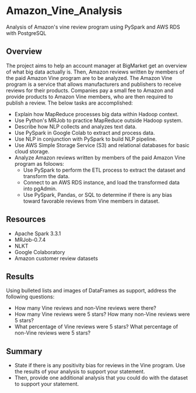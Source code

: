 # Amazon_Vine_Analysis

Analysis of Amazon's vine review program using PySpark and AWS RDS with PostgreSQL

## Overview

The project aims to help an account manager at BigMarket get an overview of what big data actually is. Then, Amazon reviews written by members of the paid Amazon Vine program are to be analyzed. The Amazon Vine program is a service that allows manufacturers and publishers to receive reviews for their products. Companies pay a small fee to Amazon and provide products to Amazon Vine members, who are then required to publish a review. The below tasks are accomplished:
- Explain how MapReduce processes big data within Hadoop context.
- Use Python's MRJob to practice MapReduce outside Hadoop system.
- Describe how NLP collects and analyzes text data. 
- Use PySpark in Google Colab to extract and process data.
- Use NLP in conjunction with PySpark to build NLP pipeline.
- Use AWS Simple Storage Service (S3) and relational databases for basic cloud storage.
- Analyze Amazon reviews written by members of the paid Amazon Vine program as foloows:
  - Use PySpark to perform the ETL process to extract the dataset and transform the data. 
  - Connect to an AWS RDS instance, and load the transformed data into pgAdmin.
  - Use PySpark, Pandas, or SQL to determine if there is any bias toward favorable reviews from Vine members in dataset.

## Resources

- Apache Spark 3.3.1
- MRJob-0.7.4
- NLKT
- Google Colaboratory
- Amazon customer review datasets

## Results

Using bulleted lists and images of DataFrames as support, address the following questions:
- How many Vine reviews and non-Vine reviews were there?
- How many Vine reviews were 5 stars? How many non-Vine reviews were 5 stars?
- What percentage of Vine reviews were 5 stars? What percentage of non-Vine reviews were 5 stars?

## Summary
- State if there is any positivity bias for reviews in the Vine program. Use the results of your analysis to support your statement. 
- Then, provide one additional analysis that you could do with the dataset to support your statement.

